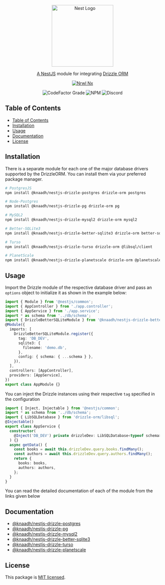 <p align="center">
  <a href="https://nestjs.com/" target="blank"><img src="https://nestjs.com/img/logo.svg" width="200" alt="Nest Logo" /></a>
</p>

<p align="center">
 <a href="https://nestjs.com/" target="blank">A NestJS</a> module for integrating <a href="https://orm.drizzle.team" target="blank">Drizzle ORM
</p>

<p align="center">
  <a href="https://nx.dev/" target="blank"><img src="https://img.shields.io/badge/built%20with-Nx-orange?style=for-the-badge" alt="Nrwl Nx" /></a>
</p>

<p align="center">
<img alt="CodeFactor Grade" src="https://img.shields.io/codefactor/grade/github/knaadh/nestjs-drizzle">
<img alt="NPM" src="https://img.shields.io/npm/l/%40knaadh%2Fnestjs-drizzle-postgres">
<img alt="Discord" src="https://img.shields.io/discord/1167090530841280593">
</p>


## Table of Contents

- [Table of Contents](#table-of-contents)
- [Installation](#installation)
- [Usage](#usage)
- [Documentation](#documentation)
- [License](#license)

## Installation

There is a separate module for each one of the major database drivers supported by the DrizzleORM. You can install them via your preferred package manager.

```bash
# PostgresJS
npm install @knaadh/nestjs-drizzle-postgres drizzle-orm postgres

# Node-Postgres
npm install @knaadh/nestjs-drizzle-pg drizzle-orm pg

# MySQL2
npm install @knaadh/nestjs-drizzle-mysql2 drizzle-orm mysql2

# Better-SQLite3
npm install @knaadh/nestjs-drizzle-better-sqlite3 drizzle-orm better-sqlite3

# Turso
npm install @knaadh/nestjs-drizzle-turso drizzle-orm @libsql/client

# PlanetScale
npm install @knaadh/nestjs-drizzle-planetscale drizzle-orm @planetscale/database
```

## Usage

Import the Drizzle module of the respective database driver and pass an `options` object to initialize it as shown in the example below:

```typescript
import { Module } from '@nestjs/common';
import { AppController } from './app.controller';
import { AppService } from './app.service';
import * as schema from '../db/schema';
import { DrizzleBetterSQLiteModule } from '@knaadh/nestjs-drizzle-better-sqlite3';
@Module({
  imports: [
    DrizzleBetterSQLiteModule.register({
      tag: 'DB_DEV',
      sqlite3: {
        filename: 'demo.db',
      },
      config: { schema: { ...schema } },
    }),
  ],
  controllers: [AppController],
  providers: [AppService],
})
export class AppModule {}
```

You can inject the Drizzle instances using their respective `tag` specified in the configuration

```typescript
import { Inject, Injectable } from '@nestjs/common';
import * as schema from '../db/schema';
import { LibSQLDatabase } from 'drizzle-orm/libsql';
@Injectable()
export class AppService {
  constructor(
    @Inject('DB_DEV') private drizzleDev: LibSQLDatabase<typeof schema>
  ) {}
  async getData() {
    const books = await this.drizzleDev.query.books.findMany();
    const authors = await this.drizzleDev.query.authors.findMany();
    return {
      books: books,
      authors: authors,
    };
  }
}
```
You can read the detailed documentation of each of the module from the links given below
## Documentation

- [@knaadh/nestjs-drizzle-postgres](https://github.com/knaadh/nestjs-drizzle/blob/main/packages/postgres-js/README.md)
- [@knaadh/nestjs-drizzle-pg](https://github.com/knaadh/nestjs-drizzle/blob/main/packages/node-postgres/README.md)
- [@knaadh/nestjs-drizzle-mysql2](https://github.com/knaadh/nestjs-drizzle/blob/main/packages/mysql2/README.md)
- [@knaadh/nestjs-drizzle-better-sqlite3](https://github.com/knaadh/nestjs-drizzle/blob/main/packages/better-sqlite3/README.md)
- [@knaadh/nestjs-drizzle-turso](https://github.com/knaadh/nestjs-drizzle/blob/main/packages/turso/README.md)
- [@knaadh/nestjs-drizzle-planetscale](https://github.com/knaadh/nestjs-drizzle/blob/main/packages/planetscale/README.md)

## License

This package is [MIT licensed](LICENSE).
